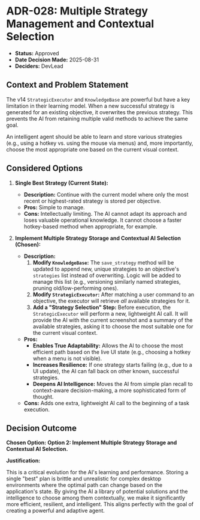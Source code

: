 # ADR-028: Multiple Strategy Management and Contextual Selection

- **Status:** Approved
- **Date Decision Made:** 2025-08-31
- **Deciders:** DevLead

## Context and Problem Statement

The v14 `StrategicExecutor` and `KnowledgeBase` are powerful but have a key limitation in their learning model. When a new successful strategy is generated for an existing objective, it overwrites the previous strategy. This prevents the AI from retaining multiple valid methods to achieve the same goal.

An intelligent agent should be able to learn and store various strategies (e.g., using a hotkey vs. using the mouse via menus) and, more importantly, choose the most appropriate one based on the current visual context.

## Considered Options

1.  **Single Best Strategy (Current State):**
    - **Description:** Continue with the current model where only the most recent or highest-rated strategy is stored per objective.
    - **Pros:** Simple to manage.
    - **Cons:** Intellectually limiting. The AI cannot adapt its approach and loses valuable operational knowledge. It cannot choose a faster hotkey-based method when appropriate, for example.

2.  **Implement Multiple Strategy Storage and Contextual AI Selection (Chosen):**
    - **Description:**
      1.  **Modify `KnowledgeBase`:** The `save_strategy` method will be updated to append new, unique strategies to an objective's `strategies` list instead of overwriting. Logic will be added to manage this list (e.g., versioning similarly named strategies, pruning old/low-performing ones).
      2.  **Modify `StrategicExecutor`:** After matching a user command to an objective, the executor will retrieve *all* available strategies for it.
      3.  **Add a "Strategy Selection" Step:** Before execution, the `StrategicExecutor` will perform a new, lightweight AI call. It will provide the AI with the current screenshot and a summary of the available strategies, asking it to choose the most suitable one for the current visual context.
    - **Pros:**
        -   **Enables True Adaptability:** Allows the AI to choose the most efficient path based on the live UI state (e.g., choosing a hotkey when a menu is not visible).
        -   **Increases Resilience:** If one strategy starts failing (e.g., due to a UI update), the AI can fall back on other known, successful strategies.
        -   **Deepens AI Intelligence:** Moves the AI from simple plan recall to context-aware decision-making, a more sophisticated form of thought.
    - **Cons:** Adds one extra, lightweight AI call to the beginning of a task execution.

## Decision Outcome

**Chosen Option:** **Option 2: Implement Multiple Strategy Storage and Contextual AI Selection.**

**Justification:**

This is a critical evolution for the AI's learning and performance. Storing a single "best" plan is brittle and unrealistic for complex desktop environments where the optimal path can change based on the application's state. By giving the AI a library of potential solutions and the intelligence to choose among them contextually, we make it significantly more efficient, resilient, and intelligent. This aligns perfectly with the goal of creating a powerful and adaptive agent.